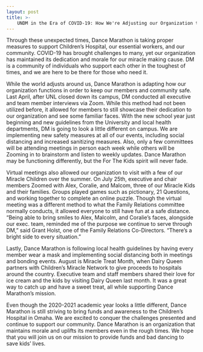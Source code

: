 ```yaml
---
layout: post
title: >-
    UNDM in the Era of COVID-19: How We're Adjusting our Organization to Keep the Kids and Community Safe
---
```


Through these unexpected times, Dance Marathon is taking proper measures to support Children’s Hospital, our essential workers, and our community.  COVID-19 has brought challenges to many, yet our organization has maintained its dedication and morale for our miracle making cause. DM is a community of individuals who support each other in the toughest of times, and we are here to be there for those who need it.

While the world adjusts around us, Dance Marathon is adapting how our organization functions in order to keep our members and community safe. Last April, after UNL closed down its campus, DM conducted all executive and team member interviews via Zoom.  While this method had not been utilized before, it allowed for members to still showcase their dedication to our organization and see some familiar faces.  With the new school year just beginning and new guidelines from the University and local health departments, DM is going to look a little different on campus.  We are implementing new safety measures at all of our events, including social distancing and increased sanitizing measures.  Also, only a few committees will be attending meetings in person each week while others will be Zooming in to brainstorm and listen to weekly updates. Dance Marathon may be functioning differently, but the For The Kids spirit will never fade.  

Virtual meetings also allowed our organization to visit with a few of our Miracle Children over the summer. On July 25th, executive and chair members Zoomed with Alex, Coralie, and Malcom, three of our Miracle Kids and their families.  Groups played games such as pictionary, 21 Questions, and working together to complete an online puzzle.  Though the virtual meeting was a different method to what the Family Relations committee normally conducts, it allowed everyone to still have fun at a safe distance. “Being able to bring smiles to Alex, Malcolm, and Coralie’s faces, alongside our exec. team, reminded me of the purpose we continue to serve through DM,” said Grant Holst, one of the Family Relations Co-Directors. “There’s a bright side to every situation.” 

Lastly, Dance Marathon is following local health guidelines by having every member wear a mask and implementing social distancing both in meetings and bonding events.  August is Miracle Treat Month, when Dairy Queen partners with Children’s Miracle Network to give proceeds to hospitals around the country.  Executive team and staff members shared their love for ice cream and the kids by visiting Dairy Queen last month.  It was a great way to catch up and have a sweet treat, all while supporting Dance Marathon’s mission. 

Even though the 2020-2021 academic year looks a little different, Dance Marathon is still striving to bring funds and awareness to the Children’s Hospital in Omaha.  We are excited to conquer the challenges presented and continue to support our community.  Dance Marathon is an organization that maintains morale and uplifts its members even in the rough times.  We hope that you will join us on our mission to provide funds and bad dancing to save kids’ lives. 